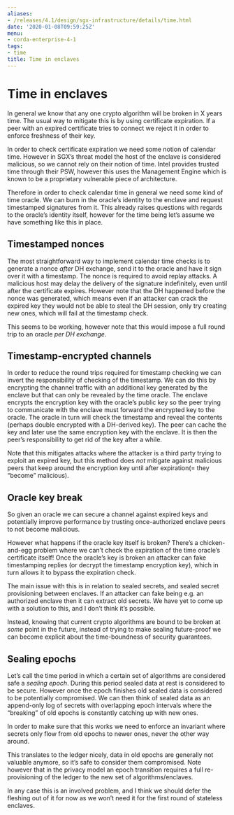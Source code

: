 ```yaml
---
aliases:
- /releases/4.1/design/sgx-infrastructure/details/time.html
date: '2020-01-08T09:59:25Z'
menu:
- corda-enterprise-4-1
tags:
- time
title: Time in enclaves
---
```



# Time in enclaves

In general we know that any one crypto algorithm will be broken in X years time. The usual way to mitigate this is by
using certificate expiration. If a peer with an expired certificate tries to connect we reject it in order to enforce
freshness of their key.

In order to check certificate expiration we need some notion of calendar time. However in SGX’s threat model the host
of the enclave is considered malicious, so we cannot rely on their notion of time. Intel provides trusted time through
their PSW, however this uses the Management Engine which is known to be a proprietary vulnerable piece of architecture.

Therefore in order to check calendar time in general we need some kind of time oracle. We can burn in the oracle’s
identity to the enclave and request timestamped signatures from it. This already raises questions with regards to the
oracle’s identity itself, however for the time being let’s assume we have something like this in place.


## Timestamped nonces

The most straightforward way to implement calendar time checks is to generate a nonce *after* DH exchange, send it to
the oracle and have it sign over it with a timestamp. The nonce is required to avoid replay attacks. A malicious host
may delay the delivery of the signature indefinitely, even until after the certificate expires. However note that the
DH happened before the nonce was generated, which means even if an attacker can crack the expired key they would not be
able to steal the DH session, only try creating new ones, which will fail at the timestamp check.

This seems to be working, however note that this would impose a full round trip to an oracle *per DH exchange*.


## Timestamp-encrypted channels

In order to reduce the round trips required for timestamp checking we can invert the responsibility of checking of the
timestamp. We can do this by encrypting the channel traffic with an additional key generated by the enclave but that can
only be revealed by the time oracle. The enclave encrypts the encryption key with the oracle’s public key so the peer
trying to communicate with the enclave must forward the encrypted key to the oracle. The oracle in turn will check the
timestamp and reveal the contents (perhaps double encrypted with a DH-derived key). The peer can cache the key and later
use the same encryption key with the enclave. It is then the peer’s responsibility to get rid of the key after a while.

Note that this mitigates attacks where the attacker is a third party trying to exploit an expired key, but this method
does *not* mitigate against malicious peers that keep around the encryption key until after expiration(= they “become”
malicious).


## Oracle key break

So given an oracle we can secure a channel against expired keys and potentially improve performance by trusting
once-authorized enclave peers to not become malicious.

However what happens if the oracle key itself is broken? There’s a chicken-and-egg problem where we can’t check the
expiration of the time oracle’s certificate itself! Once the oracle’s key is broken an attacker can fake timestamping
replies (or decrypt the timestamp encryption key), which in turn allows it to bypass the expiration check.

The main issue with this is in relation to sealed secrets, and sealed secret provisioning between enclaves. If an
attacker can fake being e.g. an authorized enclave then it can extract old secrets. We have yet to come up with a
solution to this, and I don’t think it’s possible.

Instead, knowing that current crypto algorithms are bound to be broken at *some* point in the future, instead of trying
to make sealing future-proof we can become explicit about the time-boundness of security guarantees.


## Sealing epochs

Let’s call the time period in which a certain set of algorithms are considered safe a *sealing epoch*. During this
period sealed data at rest is considered to be secure. However once the epoch finishes old sealed data is considered to
be potentially compromised. We can then think of sealed data as an append-only log of secrets with overlapping epoch
intervals where the “breaking” of old epochs is constantly catching up with new ones.

In order to make sure that this works we need to enforce an invariant where secrets only flow from old epochs to newer
ones, never the other way around.

This translates to the ledger nicely, data in old epochs are generally not valuable anymore, so it’s safe to consider
them compromised. Note however that in the privacy model an epoch transition requires a full re-provisioning of the
ledger to the new set of algorithms/enclaves.

In any case this is an involved problem, and I think we should defer the fleshing out of it for now as we won’t need it
for the first round of stateless enclaves.

